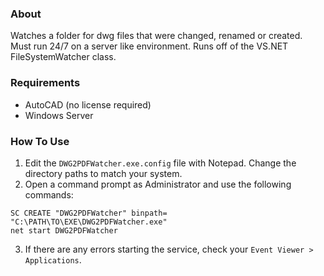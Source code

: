 ### About

Watches a folder for dwg files that were changed, renamed or created.
Must run 24/7 on a server like environment.
Runs off of the VS.NET FileSystemWatcher class.

### Requirements

* AutoCAD (no license required)
* Windows Server

### How To Use

1) Edit the `DWG2PDFWatcher.exe.config` file with Notepad. Change the directory paths to match your system.
2) Open a command prompt as Administrator and use the following commands:
```
SC CREATE "DWG2PDFWatcher" binpath= "C:\PATH\TO\EXE\DWG2PDFWatcher.exe"
net start DWG2PDFWatcher
```
3) If there are any errors starting the service, check your `Event Viewer > Applications`.
